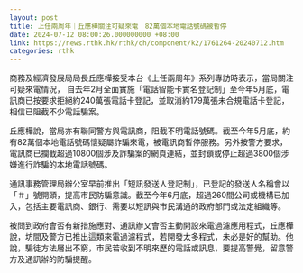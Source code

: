 ```yaml
---
layout: post
title: 上任兩周年｜丘應樺關注可疑來電　82萬個本地電話號碼被暫停
date: 2024-07-12 08:00:26.000000000 +08:00
link: https://news.rthk.hk/rthk/ch/component/k2/1761264-20240712.htm
categories: rthk
---
```


商務及經濟發展局局長丘應樺接受本台《上任兩周年》系列專訪時表示，當局關注可疑來電情況， 自去年2月全面實施「電話智能卡實名登記制」至今年5月底，電訊商已按要求拒絕約240萬張電話卡登記，並取消約179萬張未合規電話卡登記，相信已阻截不少電話騙案。

丘應樺說，當局亦有聯同警方與電訊商，阻截不明電話號碼。截至今年5月底，約有82萬個本地電話號碼懷疑屬詐騙來電，被電訊商暫停服務。另外按警方要求，電訊商已攔截超過10800個涉及詐騙案的網頁連結，並封鎖或停止超過3800個涉嫌進行詐騙的本地電話號碼。

通訊事務管理局辦公室早前推出「短訊發送人登記制」，已登記的發送人名稱會以「＃」號開頭，提高市民防騙意識。截至今年6月底，超過260間公司或機構已加入，包括主要電訊商、銀行、需要以短訊與市民溝通的政府部門或法定組織等。

被問到政府會否有新措施應對、通訊辦又會否主動開設來電過濾應用程式，丘應樺說，坊間及警方已推出這類來電過濾程式，若開發太多程式，未必是好的幫助。他說，騙徒方法層出不窮，市民若收到不明來歷的電話或訊息，要提高警覺，留意警方及通訊辦的防騙提醒。
